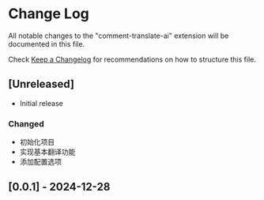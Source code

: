 # Change Log

All notable changes to the "comment-translate-ai" extension will be documented in this file.

Check [Keep a Changelog](http://keepachangelog.com/) for recommendations on how to structure this file.

## [Unreleased]

- Initial release

### Changed

- 初始化项目
- 实现基本翻译功能
- 添加配置选项

## [0.0.1] - 2024-12-28